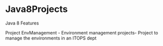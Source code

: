 # Java8Projects
Java 8 Features

Project EnvManagement - Environment management projects- Project to manage the environments in an ITOPS dept
